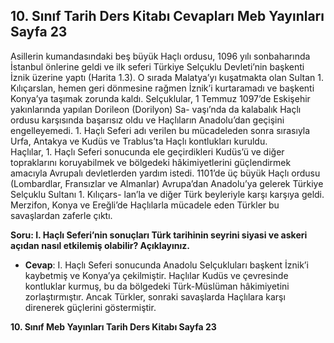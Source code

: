 ## 10. Sınıf Tarih Ders Kitabı Cevapları Meb Yayınları Sayfa 23

Asillerin kumandasındaki beş büyük Haçlı ordusu, 1096 yılı sonbaharında İstanbul önlerine geldi ve ilk seferi Türkiye Selçuklu Devleti’nin başkenti İznik üzerine yaptı (Harita 1.3). O sırada Malatya’yı kuşatmakta olan Sultan 1. Kılıçarslan, hemen geri dönmesine rağmen İznik’i kurtaramadı ve başkenti Konya’ya taşımak zorunda kaldı. Selçuklular, 1 Temmuz 1097’de Eskişehir yakınlarında yapılan Dorileon (Dorilyon) Sa- vaşı’nda da kalabalık Haçlı ordusu karşısında başarısız oldu ve Haçlıların Anadolu’dan geçişini engelleyemedi. 1. Haçlı Seferi adı verilen bu mücadeleden sonra sırasıyla Urfa, Antakya ve Kudüs ve Trablus’ta Haçlı kontlukları kuruldu.  
 Haçlılar, 1. Haçlı Seferi sonucunda ele geçirdikleri Kudüs’ü ve diğer topraklarını koruyabilmek ve bölgedeki hâkimiyetlerini güçlendirmek amacıyla Avrupalı devletlerden yardım istedi. 1101’de üç büyük Haçlı ordusu (Lombardlar, Fransızlar ve Almanlar) Avrupa’dan Anadolu’ya gelerek Türkiye Selçuklu Sultanı 1. Kılıçars- lan’la ve diğer Türk beyleriyle karşı karşıya geldi. Merzifon, Konya ve Ereğli’de Haçlılarla mücadele eden Türkler bu savaşlardan zaferle çıktı.

**Soru: I. Haçlı Seferi’nin sonuçları Türk tarihinin seyrini siyasi ve askeri açıdan nasıl etkilemiş olabilir? Açıklayınız.**

* **Cevap**: I. Haçlı Seferi sonucunda Anadolu Selçukluları başkent İznik’i kaybetmiş ve Konya’ya çekilmiştir. Haçlılar Kudüs ve çevresinde kontluklar kurmuş, bu da bölgedeki Türk-Müslüman hâkimiyetini zorlaştırmıştır. Ancak Türkler, sonraki savaşlarda Haçlılara karşı direnerek güçlerini göstermiştir.

**10. Sınıf Meb Yayınları Tarih Ders Kitabı Sayfa 23**
